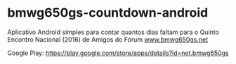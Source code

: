 bmwg650gs-countdown-android
===========================

Aplicativo Android simples para contar quantos dias faltam para o Quinto Encontro Nacional (2016) de Amigos do Fórum www.bmwg650gs.net

Google Play: https://play.google.com/store/apps/details?id=net.bmwg650gs

